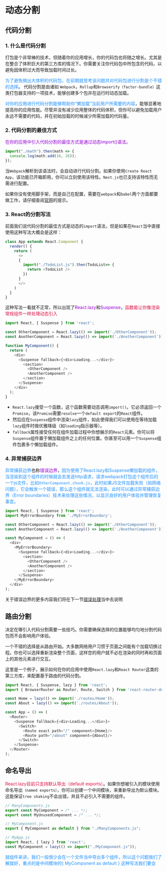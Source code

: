 # 动态分割

## 代码分割
### 1. 什么是代码分割
打包是个非常棒的技术，但随着你的应用增长，你的代码包也将随之增长。尤其是在整合了体积巨大的第三方库的情况下。你需要关注你代码包中所包含的代码，以避免因体积过大而导致加载时间过长。

<font color=#1E90FF>为了避免搞出大体积的代码包，在前期就思考该问题并对代码包进行分割是个不错的选择</font>。 代码分割是由诸如 `Webpack`，`Rollup`和`Browserify（factor-bundle）`这类打包器支持的一项技术，能够创建多个包并在运行时动态加载。

<font color=#1E90FF>对你的应用进行代码分割能够帮助你“懒加载”当前用户所需要的内容</font>，能够显著地提高你的应用性能。尽管并没有减少应用整体的代码体积，但你可以避免加载用户永远不需要的代码，并在初始加载的时候减少所需加载的代码量。

### 2. 代码分割的最佳方式
<font color=#9400D3>在你的应用中引入代码分割的最佳方式是通过动态import()语法。</font>

```javascript
import("./math").then(math => {
  console.log(math.add(16, 26));
});
```

当`Webpack`解析到该语法时，会自动进行代码分割。如果你使用`Create React App`，该功能已开箱即用，你可以立刻使用该特性。`Next.js`也已支持该特性而无需进行配置。

如果你没有使用脚手架，而是自己在配置，需要在`webpack`和`babel`两个方面都要做工作，请仔细查阅[官网](https://zh-hans.reactjs.org/docs/code-splitting.html#import)的提示。

### 3. React的分割写法
前面我们说代码分割的最佳方式是动态的`import`语法，但是如果在`React`当中直接使用这种写法大概会是这样：
```javascript
class App extends React.Component {
  render() {
    return (
      <>
      {
        import("./TodoList.js").then(TodoList=> {
          return <TodoList />
        })
      }
      </>
    )
  }
}
```

这种写法一看就不正常，所以出现了<font color=#9400D3>React.lazy</font>和<font color=#9400D3>Suspense</font>，<font color=#DD1144>函数能让你像渲染常规组件一样处理动态引入</font>

```javascript
import React, { Suspense } from 'react';

const OtherComponent = React.lazy(() => import('./OtherComponent'));
const AnotherComponent = React.lazy(() => import('./AnotherComponent'));

function MyComponent() {
  return (
    <div>
      <Suspense fallback={<div>Loading...</div>}>
        <section>
          <OtherComponent />
          <AnotherComponent />
        </section>
      </Suspense>
    </div>
  );
}
```
+ `React.lazy`接受一个函数，这个函数需要动态调用`import()`。它必须返回一个`Promise`，该`Promise`需要`resolve`一个`default export`的`React`组件。
+ 然后应在`Suspense`组件中渲染`lazy`组件，如此使得我们可以使用在等待加载`lazy`组件时做优雅降级（如`loading`指示器等）。
+ `fallback`属性接受任何在组件加载过程中你想展示的`React`元素。你可以将`Suspense`组件置于懒加载组件之上的任何位置。你甚至可以用一个`Suspense`组件包裹多个懒加载组件。

### 4. 异常捕获边界
<font color=#1E90FF>异常捕获边界</font>也称<font color=#9400D3>错误边界</font>，<font color=#1E90FF>因为使用了React.lazy和Suspense懒加载的组件，当渲染到这个组件的时候就会去发送http请求，请求webpack打包这个组件后的一个js文件，比如`OtherComponent.chunk.js`，此时如果JS文件加载失败（如网络问题），它会触发一个错误，那么这个组件就无法渲染。此时可以通过异常捕获边界（Error boundaries）技术来处理这些情况，以显示良好的用户体验并管理恢复事宜。</font>

```javascript
import React, { Suspense } from 'react';
import MyErrorBoundary from './MyErrorBoundary';

const OtherComponent = React.lazy(() => import('./OtherComponent'));
const AnotherComponent = React.lazy(() => import('./AnotherComponent'));

const MyComponent = () => (
  <div>
    <MyErrorBoundary>
      <Suspense fallback={<div>Loading...</div>}>
        <section>
          <OtherComponent />
          <AnotherComponent />
        </section>
      </Suspense>
    </MyErrorBoundary>
  </div>
);
```

关于错误边界的更多内容我们将在下一节[错误处理](taopoppy.cn/react-redux/react_base_guanwang6.html)当中去说明

## 路由分割
决定在哪引入代码分割需要一些技巧。你需要确保选择的位置能够均匀地分割代码包而不会影响用户体验。

一个不错的选择是从路由开始。大多数网络用户习惯于页面之间能有个加载切换过程。你也可以选择重新渲染整个页面，这样您的用户就不必在渲染的同时再和页面上的其他元素进行交互。

这里是一个例子，展示如何在你的应用中使用`React.lazy`和`React Router`这类的第三方库，来配置基于路由的代码分割。
```javascript
import React, { Suspense, lazy } from 'react';
import { BrowserRouter as Router, Route, Switch } from 'react-router-dom';

const Home = lazy(() => import('./routes/Home'));
const About = lazy(() => import('./routes/About'));

const App = () => (
  <Router>
    <Suspense fallback={<div>Loading...</div>}>
      <Switch>
        <Route exact path="/" component={Home}/>
        <Route path="/about" component={About}/>
      </Switch>
    </Suspense>
  </Router>
);
```

## 命名导出
<font color=#DD1144>React.lazy目前只支持默认导出（default exports）</font>。如果你想被引入的模块使用命名导出`（named exports）`，你可以创建一个中间模块，来重新导出为默认模块。这能保证`tree shaking`不会出错，并且不必引入不需要的组件。

```javascript
// ManyComponents.js
export const MyComponent = /* ... */;
export const MyUnusedComponent = /* ... */;

// MyComponent.js
export { MyComponent as default } from "./ManyComponents.js";

// MyApp.js
import React, { lazy } from 'react';
const MyComponent = lazy(() => import("./MyComponent.js"));
```

<font color=#1E90FF>就组件来讲，我们一般很少会在一个文件当中导出多个组件，所以这个问题我们了解就好，重点的是中间模块的{ MyComponent as default } 这种写法我们要会</font>
